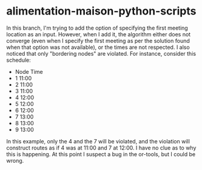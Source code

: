 # alimentation-maison-python-scripts

In this branch, I'm trying to add the option of specifying the first meeting location as an input.
However, when I add it, the algorithm either does not converge (even when I specify the first meeting as per the solution found when that option was not available), or the times are not respected. I also noticed that only "bordering nodes" are violated. For instance, consider this schedule:
- Node Time
- 1  11:00
- 2  11:00
- 3  11:00
- 4  12:00
- 5  12:00
- 6  12:00
- 7  13:00
- 8  13:00
- 9  13:00
 
 In this example, only the 4 and the 7 will be violated, and the violation will construct routes as if 4 was at 11:00 and 7 at 12:00.
 I have no clue as to why this is happening. At this point I suspect a bug in the or-tools, but I could be wrong.
